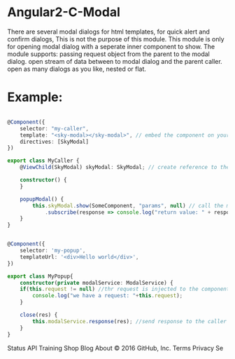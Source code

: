 # Angular2-C-Modal
There are several modal dialogs for html templates, for quick alert and confirm dialogs,
This is not the purpose of this module.
This module is only for opening modal dialog with a seperate inner component to show.
The module supports:
 passing request object from the parent to the modal dialog.
 open stream of data between to modal dialog and the parent caller.
 open as many dialogs as you like, nested or flat.
 
# Example:

```typescript

@Component({
    selector: "my-caller",
    template: "<sky-modal></sky-modal>", // embed the component on your html
    directives: [SkyModal]
})

export class MyCaller {
    @ViewChild(SkyModal) skyModal: SkyModal; // create reference to the component

    constructor() {
    }

    popupModal() {
        this.skyModal.show(SomeComponent, "params", null) // call the modal dialog with (component, params, config)
            .subscribe(response => console.log("return value: " + response)); // get response from the modal on close.
    }
}


@Component({
    selector: 'my-popup',
    templateUrl: '<div>Hello world</div>',
})

export class MyPopup{
    constructor(private modalService: ModalService) {
    if(this.request != null) //thr request is injected to the component
        console.log("we have a request: "+this.request);
    }

    close(res) {
        this.modalService.response(res); //send response to the caller
    }
}

```
Status API Training Shop Blog About
© 2016 GitHub, Inc. Terms Privacy Se
